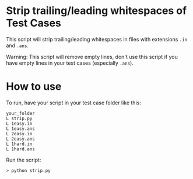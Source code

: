 # Strip trailing/leading whitespaces of Test Cases

This script will strip trailing/leading whitespaces in files with extensions `.in` and `.ans`.

Warning: This script will remove empty lines, don't use this script if you have empty lines in your test cases (especially `.ans`).

# How to use

To run, have your script in your test case folder like this:

```
your_folder
L strip.py
L 1easy.in
L 1easy.ans
L 2easy.in
L 2easy.ans
L 1hard.in
L 1hard.ans
```

Run the script:
```
> python strip.py
```
